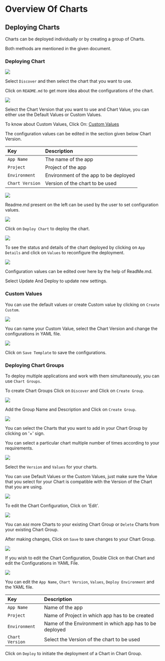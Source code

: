 # Overview Of Charts

## Deploying Charts

Charts can be deployed individually or by creating a group of Charts.

Both methods are mentioned in the given document.

### Deploying Chart

![](../../images/deploy-chart/overview-of-charts/chart-store.png)

Select `Discover` and then select the chart that you want to use.

Click on `README.md` to get more idea about the configurations of the chart.

![](../../images/deploy-chart/overview-of-charts/custom.png)

Select the Chart Version that you want to use and Chart Value, you can either use the Default Values or Custom Values.

To know about Custom Values, Click On: [Custom Values](overview-of-charts.md#custom-values)

The configuration values can be edited in the section given below Chart Version.

| Key | Description |
| :--- | :--- |
| `App Name` | The name of the app |
| `Project` | Project of the app |
| `Environment` | Environment of the app to be deployed |
| `Chart Version` | Version of the chart to be used |

![](../../images/deploy-chart/overview-of-charts/deploy-chart.png)

Readme.md present on the left can be used by the user to set configuration values.

![](../../images/deploy-chart/overview-of-charts/readme.png)

Click on `Deploy Chart` to deploy the chart.

![](../../images/deploy-chart/overview-of-charts/values.png)

To see the status and details of the chart deployed by clicking on `App Details` and click on `Values` to reconfigure the deployment.

![](../../images/deploy-chart/overview-of-charts/update-and-deploy.png)

Configuration values can be edited over here by the help of ReadMe.md.

Select Update And Deploy to update new settings.
### Custom Values

You can use the default values or create Custom value by clicking on `Create Custom`.

![](../../images/deploy-chart/overview-of-charts/custom.png)

You can name your Custom Value, select the Chart Version and change the configurations in YAML file.

![](../../.gitbook/assets/custom_val.jpg)

Click on `Save Template` to save the configurations.

### Deploying Chart Groups

To deploy multiple applications and work with them simultaneously, you can use `Chart Groups`.

To create Chart Groups Click on `Discover` and Click on `Create Group`.

![](../../.gitbook/assets/screen2.jpg)

Add the Group Name and Description and Click on `Create Group`.

![](../../.gitbook/assets/create_group.jpg)

You can select the Charts that you want to add in your Chart Group by clicking on '+' sign.

You can select a particular chart multiple number of times according to your requirements.

![](../../.gitbook/assets/select_charts%20%281%29.jpg)

Select the `Version` and `Values` for your charts.

You can use Default Values or the Custom Values, just make sure the Value that you select for your Chart is compatible with the Version of the Chart that you are using.

![](../../.gitbook/assets/select_charts2.jpg)

To edit the Chart Configuration, Click on 'Edit'.

![](../../.gitbook/assets/edit_group%20%282%29.jpg)

You can `Add` more Charts to your existing Chart Group or `Delete` Charts from your existing Chart Group.

After making changes, Click on `Save` to save changes to your Chart Group.

![](../../.gitbook/assets/edit_group2%20%282%29.jpg)

If you wish to edit the Chart Configuration, Double Click on that Chart and edit the Configurations in YAML File.

![](../../.gitbook/assets/edit_chart1%20%282%29.jpg)

You can edit the `App Name`, `Chart Version`, `Values`, `Deploy Environment` and the YAML file.

| Key | Description |
| :--- | :--- |
| `App Name` | Name of the app |
| `Project` | Name of Project in which app has to be created |
| `Environment` | Name of the Environment in which app has to be deployed |
| `Chart Version` | Select the Version of the chart to be used |

Click on `Deploy` to initiate the deployment of a Chart in Chart Group.

